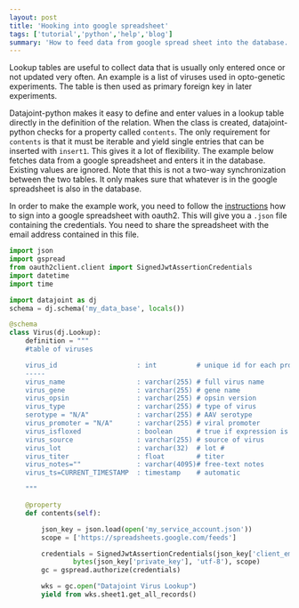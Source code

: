 ```yaml
---
layout: post
title: 'Hooking into google spreadsheet'
tags: ['tutorial','python','help','blog']
summary: 'How to feed data from google spread sheet into the database.'
---
```


Lookup tables are useful to collect data that is usually only entered once or not updated very often. An example is a list of viruses used in opto-genetic experiments. The table is then used as primary foreign key in later experiments. 

Datajoint-python makes it easy to define and enter values in a lookup table directly in the definition of the relation. When the class is created, datajoint-python checks for a property called `contents`. The only requirement for `contents` is that it must be iterable and yield single entries that can be inserted with `insert1`. This gives it a lot of flexibility. The example below fetches data from a google spreadsheet and enters it in the database. Existing values are ignored. Note that this is not a two-way synchronization between the two tables. It only makes sure that whatever is in the google spreadsheet is also in the database. 

In order to make the example work, you need to follow the [instructions](http://gspread.readthedocs.org/en/latest/oauth2.html) how to sign into a google spreadsheet with oauth2. This will give you a `.json` file containing the credentials. You need to share the spreadsheet with the email address contained in this file. 

```python
import json
import gspread
from oauth2client.client import SignedJwtAssertionCredentials
import datetime
import time

import datajoint as dj
schema = dj.schema('my_data_base', locals())

@schema
class Virus(dj.Lookup):
    definition = """
    #table of viruses

    virus_id                    : int          # unique id for each produced or purchased virus
    -----
    virus_name                  : varchar(255) # full virus name
    virus_gene                  : varchar(255) # gene name
    virus_opsin                 : varchar(255) # opsin version
    virus_type                  : varchar(255) # type of virus
    serotype = "N/A"            : varchar(255) # AAV serotype
    virus_promoter = "N/A"      : varchar(255) # viral promoter
    virus_isfloxed              : boolean      # true if expression is dependent on Cre
    virus_source                : varchar(255) # source of virus
    virus_lot                   : varchar(32)  # lot #
    virus_titer                 : float        # titer
    virus_notes=""              : varchar(4095)# free-text notes
    virus_ts=CURRENT_TIMESTAMP  : timestamp    # automatic

    """

    @property
    def contents(self):

        json_key = json.load(open('my_service_account.json'))
        scope = ['https://spreadsheets.google.com/feeds']

        credentials = SignedJwtAssertionCredentials(json_key['client_email'], \
        		bytes(json_key['private_key'], 'utf-8'), scope)
        gc = gspread.authorize(credentials)

        wks = gc.open("Datajoint Virus Lookup")
        yield from wks.sheet1.get_all_records()
```